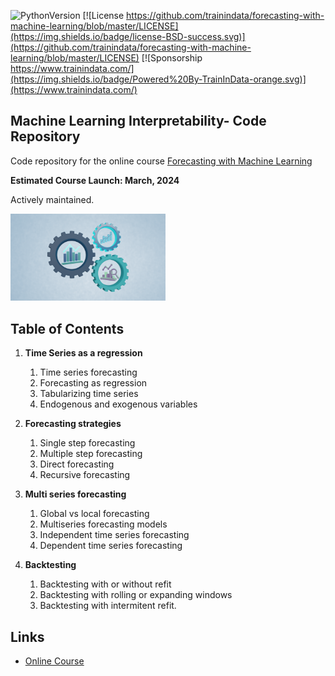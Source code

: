 ﻿![PythonVersion](https://img.shields.io/badge/python-3.9%20%20|%203.10%20|%203.11%20|3.12%20-success)
[![License https://github.com/trainindata/forecasting-with-machine-learning/blob/master/LICENSE](https://img.shields.io/badge/license-BSD-success.svg)](https://github.com/trainindata/forecasting-with-machine-learning/blob/master/LICENSE)
[![Sponsorship https://www.trainindata.com/](https://img.shields.io/badge/Powered%20By-TrainInData-orange.svg)](https://www.trainindata.com/)

## Machine Learning Interpretability- Code Repository

Code repository for the online course [Forecasting with Machine Learning](https://www.trainindata.com/p/forecasting-with-machine-learning)

**Estimated Course Launch: March, 2024**

Actively maintained.

[<img src="./FWML-Logo.png" width="248">](https://www.trainindata.com/p/forecasting-with-machine-learning)

## Table of Contents

1. **Time Series as a regression**
	1. Time series forecasting
	2. Forecasting as regression
	3. Tabularizing time series
	4. Endogenous and exogenous variables

2. **Forecasting strategies**
	1. Single step forecasting
	2. Multiple step forecasting
	3. Direct forecasting
	4. Recursive forecasting

3. **Multi series forecasting**
	1. Global vs local forecasting
	2. Multiseries forecasting models
	3. Independent time series forecasting
	4. Dependent time series forecasting

4. **Backtesting**
	1. Backtesting with or without refit
	2. Backtesting with rolling or expanding windows
	3. Backtesting with intermitent refit.


## Links

- [Online Course](https://www.trainindata.com/p/forecasting-with-machine-learning)
